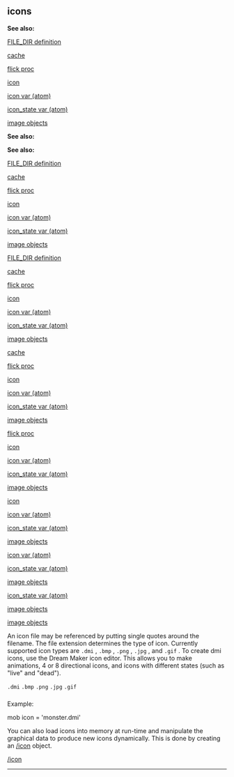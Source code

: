 

 icons
-------




**See also:** 


[FILE\_DIR definition](#/DM/preprocessor/define/FILE_DIR) 

[cache](#/DM/cache) 

[flick proc](#/proc/flick) 

[icon](#/icon) 

[icon var (atom)](#/atom/var/icon) 

[icon\_state var (atom)](#/atom/var/icon_state) 

[image objects](#/image) 









**See also:** 

**See also:**

[FILE\_DIR definition](#/DM/preprocessor/define/FILE_DIR) 

[cache](#/DM/cache) 

[flick proc](#/proc/flick) 

[icon](#/icon) 

[icon var (atom)](#/atom/var/icon) 

[icon\_state var (atom)](#/atom/var/icon_state) 

[image objects](#/image) 







[FILE\_DIR definition](#/DM/preprocessor/define/FILE_DIR)

[cache](#/DM/cache) 

[flick proc](#/proc/flick) 

[icon](#/icon) 

[icon var (atom)](#/atom/var/icon) 

[icon\_state var (atom)](#/atom/var/icon_state) 

[image objects](#/image) 






[cache](#/DM/cache)

[flick proc](#/proc/flick) 

[icon](#/icon) 

[icon var (atom)](#/atom/var/icon) 

[icon\_state var (atom)](#/atom/var/icon_state) 

[image objects](#/image) 





[flick proc](#/proc/flick)

[icon](#/icon) 

[icon var (atom)](#/atom/var/icon) 

[icon\_state var (atom)](#/atom/var/icon_state) 

[image objects](#/image) 




[icon](#/icon)

[icon var (atom)](#/atom/var/icon) 

[icon\_state var (atom)](#/atom/var/icon_state) 

[image objects](#/image) 



[icon var (atom)](#/atom/var/icon)

[icon\_state var (atom)](#/atom/var/icon_state) 

[image objects](#/image) 


[icon\_state var (atom)](#/atom/var/icon_state)

[image objects](#/image) 

[image objects](#/image)

 An icon file may be referenced by putting single quotes around the
filename. The file extension determines the type of icon. Currently
supported icon types are
 `.dmi` 
 ,
 `.bmp` 
 ,
 `.png` 
 ,
 `.jpg` 
 , and
 `.gif` 
 . To create dmi icons, use the Dream
Maker icon editor. This allows you to make animations, 4 or 8 directional icons,
and icons with different states (such as "live" and "dead").



`.dmi`
`.bmp`
`.png`
`.jpg`
`.gif`
### 
 Example:



 mob
 icon = 'monster.dmi'


 You can also load icons into memory at run-time and manipulate the
graphical data to produce new icons dynamically. This is done by creating an
 [/icon](#/icon) 
 object.



[/icon](#/icon)


---


